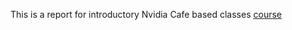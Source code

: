 This is a report for introductory Nvidia Cafe based classes
[course](https://www.nvidia.com/en-us/deep-learning-ai/education/)
